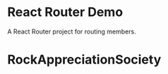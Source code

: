 React Router Demo
=====================
A React Router project for routing members.
# RockAppreciationSociety
